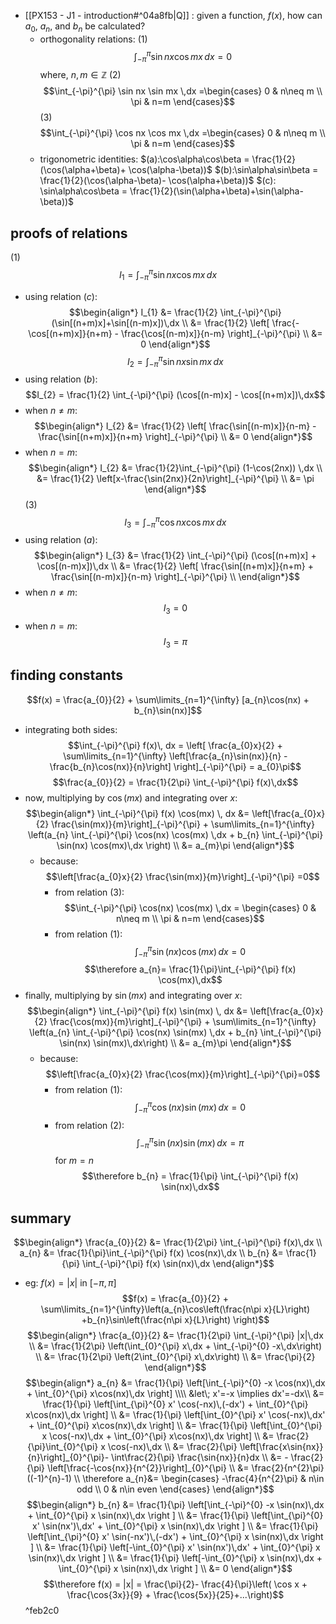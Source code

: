 - [[PX153 - J1 - introduction#^04a8fb|Q]] : given a function, $f(x)$, how can $a_{0}$, $a_{n}$, and $b_{n}$ be calculated?
	- orthogonality relations:
		(1) $$\int_{-\pi}^{\pi} \sin nx \cos mx \,dx =0$$
			where, $n,m \in \mathbb Z$
		(2) $$\int_{-\pi}^{\pi} \sin nx \sin mx \,dx =\begin{cases}
		0 & n\neq m \\
		\pi & n=m
		\end{cases}$$
		(3) $$\int_{-\pi}^{\pi} \cos nx \cos mx \,dx =\begin{cases}
		0 & n\neq m \\
		\pi & n=m
		\end{cases}$$
	- trigonometric identities: 
		$(a):\cos\alpha\cos\beta = \frac{1}{2}(\cos(\alpha+\beta)+ \cos(\alpha-\beta))$
		$(b):\sin\alpha\sin\beta = \frac{1}{2}(\cos(\alpha-\beta)- \cos(\alpha+\beta))$
		$(c): \sin\alpha\cos\beta = \frac{1}{2}(\sin(\alpha+\beta)+\sin(\alpha-\beta))$
## proofs of relations
(1) $$I_{1} = \int_{-\pi}^{\pi} \sin nx \cos mx \,dx$$
- using relation $(c):$ $$\begin{align*}
	I_{1} &= \frac{1}{2} \int_{-\pi}^{\pi} (\sin[(n+m)x]+\sin[(n-m)x])\,dx \\
	&= \frac{1}{2} \left[ \frac{-\cos[(n+m)x]}{n+m} - \frac{\cos[(n-m)x]}{n-m} \right]_{-\pi}^{\pi} \\
	&= 0 
\end{align*}$$
$$I_{2} = \int_{-\pi}^{\pi} \sin nx \sin mx \,dx$$
- using relation $(b):$ $$I_{2} = \frac{1}{2} \int_{-\pi}^{\pi} (\cos[(n-m)x] - \cos[(n+m)x])\,dx$$
- when $n\neq m:$ $$\begin{align*}
		I_{2} &= \frac{1}{2} \left[ \frac{\sin[(n-m)x]}{n-m} - \frac{\sin[(n+m)x]}{n+m} \right]_{-\pi}^{\pi} \\ 
		&= 0
	\end{align*}$$
- when $n=m:$ $$\begin{align*}
		I_{2} &= \frac{1}{2}\int_{-\pi}^{\pi} (1-\cos(2nx)) \,dx \\
		&= \frac{1}{2} \left[x-\frac{\sin(2nx)}{2n}\right]_{-\pi}^{\pi} \\
		&= \pi
	\end{align*}$$
(3) $$I_{3} = \int_{-\pi}^{\pi} \cos nx \cos mx \,dx$$
- using relation $(a):$ $$\begin{align*}
	I_{3} &= \frac{1}{2} \int_{-\pi}^{\pi} (\cos[(n+m)x] + \cos[(n-m)x])\,dx \\
	&= \frac{1}{2} \left[ \frac{\sin[(n+m)x]}{n+m} + \frac{\sin[(n-m)x]}{n-m} \right]_{-\pi}^{\pi} \\
\end{align*}$$
- when $n\neq m:$ $$I_{3} = 0$$
- when $n=m:$ $$I_{3} =\pi$$
## finding constants
$$f(x) = \frac{a_{0}}{2} + \sum\limits_{n=1}^{\infty} [a_{n}\cos(nx) + b_{n}\sin(nx)]$$
- integrating both sides: $$\int_{-\pi}^{\pi} f(x)\, dx = \left[ \frac{a_{0}x}{2} + \sum\limits_{n=1}^{\infty} \left[\frac{a_{n}\sin(nx)}{n} - \frac{b_{n}\cos(nx)}{n}\right] \right]_{-\pi}^{\pi} = a_{0}\pi$$
$$\frac{a_{0}}{2} = \frac{1}{2\pi} \int_{-\pi}^{\pi} f(x)\,dx$$
- now, multiplying by $\cos(mx)$ and integrating over $x$: $$\begin{align*}
	\int_{-\pi}^{\pi} f(x) \cos(mx) \, dx &= \left[\frac{a_{0}x}{2} \frac{\sin(mx)}{m}\right]_{-\pi}^{\pi} + \sum\limits_{n=1}^{\infty} \left(a_{n} \int_{-\pi}^{\pi} \cos(nx) \cos(mx) \,dx  + b_{n} \int_{-\pi}^{\pi} \sin(nx) \cos(mx)\,dx \right) \\
	&= a_{m}\pi
\end{align*}$$
	- because: $$\left[\frac{a_{0}x}{2} \frac{\sin(mx)}{m}\right]_{-\pi}^{\pi} =0$$
		- from relation $(3):$ $$\int_{-\pi}^{\pi} \cos(nx) \cos(mx) \,dx = \begin{cases}
	0 & n\neq m \\ \pi & n=m
	\end{cases}$$
		- from relation $(1):$ $$\int_{-\pi}^{\pi} \sin(nx) \cos(mx)\,dx = 0$$
$$\therefore a_{n}= \frac{1}{\pi}\int_{-\pi}^{\pi} f(x) \cos(mx)\,dx$$
- finally, multiplying by $\sin(mx)$ and integrating over $x$: $$\begin{align*}
	\int_{-\pi}^{\pi} f(x) \sin(mx) \, dx &= \left[\frac{a_{0}x}{2} \frac{\cos(mx)}{m}\right]_{-\pi}^{\pi} + \sum\limits_{n=1}^{\infty} \left(a_{n} \int_{-\pi}^{\pi} \cos(nx) \sin(mx) \,dx  + b_{n} \int_{-\pi}^{\pi} \sin(nx) \sin(mx)\,dx\right) \\
	&= a_{m}\pi
\end{align*}$$
	- because: $$\left[\frac{a_{0}x}{2} \frac{\cos(mx)}{m}\right]_{-\pi}^{\pi}=0$$
		- from relation $(1):$ $$\int_{-\pi}^{\pi} \cos(nx) \sin(mx) \,dx =0$$
		- from relation $(2):$ $$\int_{-\pi}^{\pi} \sin(nx) \sin(mx)\,dx = \pi$$ for $m=n$
$$\therefore b_{n} = \frac{1}{\pi} \int_{-\pi}^{\pi} f(x) \sin(nx)\,dx$$
## summary
$$\begin{align*}
	\frac{a_{0}}{2} &= \frac{1}{2\pi} \int_{-\pi}^{\pi} f(x)\,dx \\
	a_{n} &= \frac{1}{\pi}\int_{-\pi}^{\pi} f(x) \cos(nx)\,dx \\
	b_{n} &= \frac{1}{\pi} \int_{-\pi}^{\pi} f(x) \sin(nx)\,dx
\end{align*}$$
- eg: $f(x) = |x|$ in $[-\pi,\pi]$
	$$f(x) = \frac{a_{0}}{2} + \sum\limits_{n=1}^{\infty}\left(a_{n}\cos\left(\frac{n\pi x}{L}\right) +b_{n}\sin\left(\frac{n\pi x}{L}\right) \right)$$
	$$\begin{align*}
		\frac{a_{0}}{2} &= \frac{1}{2\pi} \int_{-\pi}^{\pi} |x|\,dx \\
		&= \frac{1}{2\pi} \left(\int_{0}^{\pi} x\,dx + \int_{-\pi}^{0} -x\,dx\right) \\
		&= \frac{1}{2\pi} \left(2\int_{0}^{\pi} x\,dx\right) \\
		&= \frac{\pi}{2}
	\end{align*}$$
	$$\begin{align*}
		a_{n} &= \frac{1}{\pi} \left[\int_{-\pi}^{0} -x \cos(nx)\,dx + \int_{0}^{\pi} x\cos(nx)\,dx \right] \\\\
		&let\; x'=-x \implies dx'=-dx\\
		&= \frac{1}{\pi} \left[\int_{\pi}^{0} x' \cos(-nx)\,(-dx') + \int_{0}^{\pi} x\cos(nx)\,dx \right] \\
		&= \frac{1}{\pi} \left[\int_{0}^{\pi} x' \cos(-nx)\,dx' + \int_{0}^{\pi} x\cos(nx)\,dx \right] \\
		&= \frac{1}{\pi} \left[\int_{0}^{\pi} x \cos(-nx)\,dx + \int_{0}^{\pi} x\cos(nx)\,dx \right] \\
		&= \frac{2}{\pi}\int_{0}^{\pi} x \cos(-nx)\,dx \\
		&= \frac{2}{\pi} \left[\frac{x\sin{nx}}{n}\right]_{0}^{\pi}- \int\frac{2}{\pi} \frac{\sin{nx}}{n}dx \\
		&= - \frac{2}{\pi} \left[\frac{-\cos{nx}}{n^{2}}\right]_{0}^{\pi} \\
		&= \frac{2}{n^{2}\pi} ((-1)^{n}-1) \\
		\therefore a_{n}&= \begin{cases}
		-\frac{4}{n^{2}\pi} & n\in odd \\
		0 & n\in even
	\end{cases}
	\end{align*}$$
	$$\begin{align*}
		b_{n} &= \frac{1}{\pi} \left[\int_{-\pi}^{0} -x \sin(nx)\,dx + \int_{0}^{\pi} x \sin(nx)\,dx \right ] \\
		&= \frac{1}{\pi} \left[\int_{\pi}^{0} x' \sin(nx')\,dx' + \int_{0}^{\pi} x \sin(nx)\,dx \right ] \\
		&= \frac{1}{\pi} \left[\int_{\pi}^{0} x' \sin(-nx')\,(-dx') + \int_{0}^{\pi} x \sin(nx)\,dx \right ] \\
		&= \frac{1}{\pi} \left[-\int_{0}^{\pi} x' \sin(nx')\,dx' + \int_{0}^{\pi} x \sin(nx)\,dx \right ] \\
		&= \frac{1}{\pi} \left[-\int_{0}^{\pi} x \sin(nx)\,dx + \int_{0}^{\pi} x \sin(nx)\,dx \right ] \\
		&= 0
	\end{align*}$$
	$$\therefore f(x) = |x| = \frac{\pi}{2}- \frac{4}{\pi}\left( \cos x + \frac{\cos{3x}}{9} + \frac{\cos{5x}}{25}+...\right)$$
	 ^feb2c0